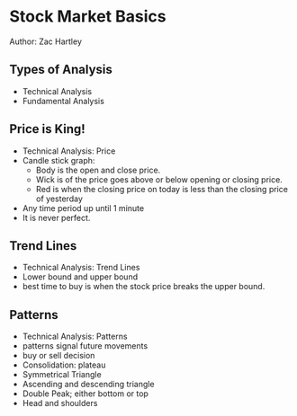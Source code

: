# Stock Market Basics 
Author: Zac Hartley

## Types of Analysis
- Technical Analysis
- Fundamental Analysis

## Price is King!
- Technical Analysis: Price
- Candle stick graph:
    - Body is the open and close price.
    - Wick is of the price goes above or below opening or closing price.
    - Red is when the closing price on today is less than the closing price of yesterday 
- Any time period up until 1 minute
- It is never perfect.

## Trend Lines
- Technical Analysis: Trend Lines
- Lower bound and upper bound
- best time to buy is when the stock price breaks the upper bound.

## Patterns
- Technical Analysis: Patterns
- patterns signal future movements
- buy or sell decision
- Consolidation: plateau
- Symmetrical Triangle
- Ascending and descending triangle
- Double Peak; either bottom or top
- Head and shoulders